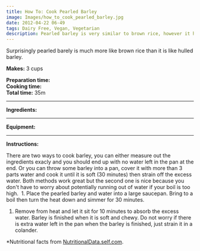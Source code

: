 ```yaml
---
title: How To: Cook Pearled Barley
image: Images/how_to_cook_pearled_barley.jpg
date: 2012-04-22 06-49
tags: Dairy Free, Vegan, Vegetarian
description: Pearled barley is very similar to brown rice, however it has slightly more fiber and iron, while having less calories, less fat and less sugar. Try using it in place of brown rice sometime.
---
```

Surprisingly pearled barely is much more like brown rice than it is like hulled barley. 

**Makes:** 3 cups

**Preparation time:**   
**Cooking time:**   
**Total time:** 35m

---

**Ingredients:**



---

**Equipment:** 

---

**Instructions:**

There are two ways to cook barley, you can either measure out the ingredients exacly and you should end up with no water left in the pan at the end. Or you can throw some barley into a pan, cover it with more than 3 parts water and cook it until it is soft (30 minutes) then strain off the excess water. Both methods work great but the second one is nice because you don't have to worry about potentially running out of water if your boil is too high.  1. Place the pearled barley and water into a large saucepan. Bring to a boil then turn the heat down and simmer for 30 minutes. 

1. Remove from heat and let it sit for 10 minutes to absorb the excess water. Barley is finished when it is soft and chewy. Do not worry if there is extra water left in the pan when the barley is finished, just strain it in a colander. 


*Nutritional facts from [NutritionalData.self.com](http://nutritiondata.self.com/facts/cereal-grains-and-pasta/5680/2).
